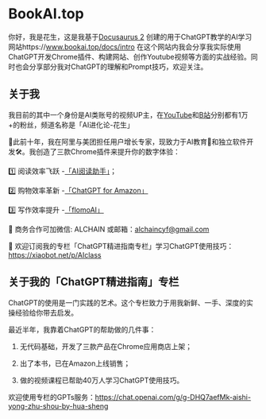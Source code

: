 # BookAI.top

你好，我是花生，这是我基于[Docusaurus 2](https://docusaurus.io/) 创建的用于ChatGPT教学的AI学习网站https://www.bookai.top/docs/intro 在这个网站内我会分享我实际使用ChatGPT开发Chrome插件、构建网站、创作Youtube视频等方面的实战经验。同时也会分享部分我对ChatGPT的理解和Prompt技巧，欢迎关注。

## 关于我

我目前的其中一个身份是AI类账号的视频UP主，在[YouTube](https://www.youtube.com/channel/UCzbSuf_A_D8dARJ33HzoDew)和[B站](https://space.bilibili.com/14097567)分别都有1万+的粉丝，频道名称是「AI进化论-花生」


🚀此前十年，我在阿里与美团担任用户增长专家，现致力于AI教育🤖和独立软件开发🛠️。我创造了三款Chrome插件来提升你的数字体验：

1️⃣ 阅读效率飞跃 -[「AI阅读助手」](https://chrome.google.com/webstore/detail/ai%E9%98%85%E8%AF%BB%E5%8A%A9%E6%89%8B%EF%BD%9C%E8%B1%86%E7%93%A3%E8%AF%BB%E4%B9%A6%EF%BD%9C%E5%BE%AE%E4%BF%A1%E8%AF%BB%E4%B9%A6/mfpmipdckdgjdmaffpehmhckhejkoioa?hl=zh-CN)；

2️⃣ 购物效率革新 -[「ChatGPT for Amazon」](https://chromewebstore.google.com/detail/chatgpt-for-amazon/aaionafjdcpmogbbhglkhompliakihaa?hl=zh-CN) 

3️⃣ 写作效率提升 -[「flomoAI」](https://chrome.google.com/webstore/detail/flomoai-copilot-for-flomo/foaikmlomfjcldgoeijicnbemfjinjmo)


💼 商务合作可加微信: ALCHAIN 或邮箱：alchaincyf@gmail.com
 
📣 欢迎订阅我的专栏「ChatGPT精进指南专栏」学习ChatGPT使用技巧：https://xiaobot.net/p/AIclass

 

## 关于我的「ChatGPT精进指南」专栏

ChatGPT的使用是一门实践的艺术。这个专栏致力于用我新鲜、一手、深度的实操经验给你带去启发。

最近半年，我靠着ChatGPT的帮助做的几件事：

1. 无代码基础，开发了三款产品在Chrome应用商店上架；

2. 出了本书，已在Amazon上线销售；

3. 做的视频课程已帮助40万人学习ChatGPT使用技巧。


欢迎使用专栏的GPTs服务：https://chat.openai.com/g/g-DHQ7aefMk-aishi-yong-zhu-shou-by-hua-sheng

